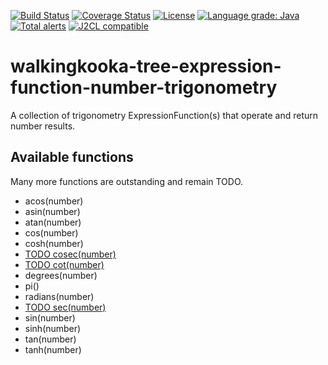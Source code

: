 [![Build Status](https://github.com/mP1/walkingkooka-tree-expression-function-number-trigonometry/actions/workflows/build.yaml/badge.svg)](https://github.com/mP1/walkingkooka-tree-expression-function-number-trigonometry/actions/workflows/build.yaml/badge.svg)
[![Coverage Status](https://coveralls.io/repos/github/mP1/walkingkooka-tree-expression-function-number-trigonometry/badge.svg?branch=master)](https://coveralls.io/github/mP1/walkingkooka-tree-expression-function-number-trigonometry?branch=master)
[![License](https://img.shields.io/badge/License-Apache%202.0-blue.svg)](https://opensource.org/licenses/Apache-2.0)
[![Language grade: Java](https://img.shields.io/lgtm/grade/java/g/mP1/walkingkooka-tree-expression-function-number-trigonometry.svg?logo=lgtm&logoWidth=18)](https://lgtm.com/projects/g/mP1/walkingkooka-tree-expression-function-number-trigonometry/context:java)
[![Total alerts](https://img.shields.io/lgtm/alerts/g/mP1/walkingkooka-tree-expression-function-number-trigonometry.svg?logo=lgtm&logoWidth=18)](https://lgtm.com/projects/g/mP1/walkingkooka-tree-expression-function-number-trigonometry/alerts/)
[![J2CL compatible](https://img.shields.io/badge/J2CL-compatible-brightgreen.svg)](https://github.com/mP1/j2cl-central)


# walkingkooka-tree-expression-function-number-trigonometry
A collection of trigonometry ExpressionFunction(s) that operate and return number results.


## Available functions


Many more functions are outstanding and remain TODO.

- acos(number)
- asin(number)
- atan(number)
- cos(number)
- cosh(number)
- [TODO cosec(number)](https://github.com/mP1/walkingkooka-tree-expression-function-number-trigonometry/issues/10)
- [TODO cot(number)](https://github.com/mP1/walkingkooka-tree-expression-function-number-trigonometry/issues/12)
- degrees(number)
- pi()
- radians(number)
- [TODO sec(number)](https://github.com/mP1/walkingkooka-tree-expression-function-number-trigonometry/issues/11)
- sin(number)
- sinh(number)
- tan(number)
- tanh(number)



